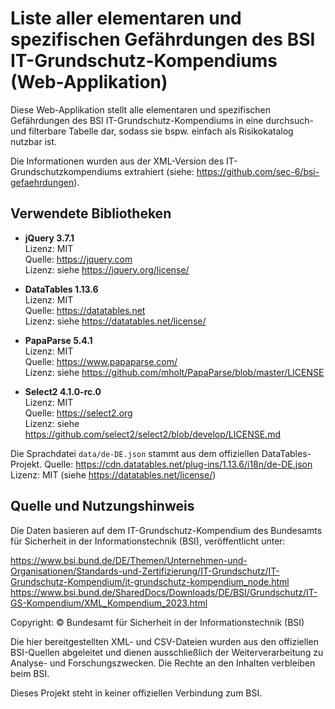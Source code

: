 # Liste aller elementaren und spezifischen Gefährdungen des BSI IT-Grundschutz-Kompendiums (Web-Applikation)
Diese Web-Applikation stellt alle elementaren und spezifischen Gefährdungen des BSI IT-Grundschutz-Kompendiums in eine durchsuch- und filterbare Tabelle dar, sodass sie bspw. einfach als Risikokatalog nutzbar ist.

Die Informationen wurden aus der XML-Version des IT-Grundschutzkompendiums extrahiert (siehe: https://github.com/sec-6/bsi-gefaehrdungen).

## Verwendete Bibliotheken

- **jQuery 3.7.1**  
  Lizenz: MIT  
  Quelle: https://jquery.com  
  Lizenz: siehe https://jquery.org/license/

- **DataTables 1.13.6**  
  Lizenz: MIT  
  Quelle: https://datatables.net  
  Lizenz: siehe https://datatables.net/license/

- **PapaParse 5.4.1**  
  Lizenz: MIT  
  Quelle: https://www.papaparse.com/  
  Lizenz: siehe https://github.com/mholt/PapaParse/blob/master/LICENSE

- **Select2 4.1.0-rc.0**  
  Lizenz: MIT  
  Quelle: https://select2.org  
  Lizenz: siehe https://github.com/select2/select2/blob/develop/LICENSE.md
  
Die Sprachdatei `data/de-DE.json` stammt aus dem offiziellen DataTables-Projekt.
Quelle: https://cdn.datatables.net/plug-ins/1.13.6/i18n/de-DE.json  
Lizenz: MIT (siehe https://datatables.net/license/)

## Quelle und Nutzungshinweis
Die Daten basieren auf dem IT-Grundschutz-Kompendium des Bundesamts für Sicherheit in der Informationstechnik (BSI), veröffentlicht unter:

https://www.bsi.bund.de/DE/Themen/Unternehmen-und-Organisationen/Standards-und-Zertifizierung/IT-Grundschutz/IT-Grundschutz-Kompendium/it-grundschutz-kompendium_node.html
https://www.bsi.bund.de/SharedDocs/Downloads/DE/BSI/Grundschutz/IT-GS-Kompendium/XML_Kompendium_2023.html

Copyright:
© Bundesamt für Sicherheit in der Informationstechnik (BSI)

Die hier bereitgestellten XML- und CSV-Dateien wurden aus den offiziellen BSI-Quellen abgeleitet und dienen ausschließlich der Weiterverarbeitung zu Analyse- und Forschungszwecken. Die Rechte an den Inhalten verbleiben beim BSI.

Dieses Projekt steht in keiner offiziellen Verbindung zum BSI.

